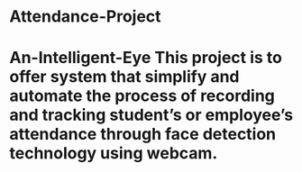 # Attendance-Project
# An-Intelligent-Eye This project is to offer system that simplify and automate the process of recording and tracking student’s or employee’s attendance through face detection technology using webcam.
